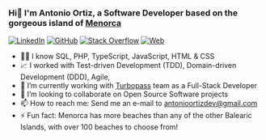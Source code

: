### Hi👋 I'm Antonio Ortiz, a Software Developer based on the gorgeous island of [Menorca](https://en.wikipedia.org/wiki/Menorca)

[![LinkedIn](https://img.shields.io/badge/LinkedIn-0e76a8?style=for-the-badge&logo=linkedin)](https://linkedin.com/in/antoniortiz)
[![GitHub](https://img.shields.io/badge/GitHub-000000?style=for-the-badge&logo=github)](https://github.com/antonioortizdev)
[![Stack Overflow](https://img.shields.io/badge/Stack%20Overflow-FFFFFF?style=for-the-badge&logo=stackoverflow)](https://stackoverflow.com/users/7752398/antonio-ortiz)
[![Web](https://img.shields.io/badge/Web-21759B?style=for-the-badge&logo=rss&logoColor=white)](https://antonioortiz.dev)

- 👩‍💻 I know SQL, PHP, TypeScript, JavaScript, HTML & CSS
- 📈 I worked with Test-driven Development (TDD), Domain-driven Development (DDD), Agile, 
- 🔭 I’m currently working with [Turbopass](https://turbopass.com) team as a Full-Stack Developer
- 👯 I’m looking to collaborate on Open Source Software projects
- 📫 How to reach me: Send me an e-mail to [antonioortizdev@gmail.com](mailto:antonioortizdev@gmail.com)
- ⚡ Fun fact: Menorca has more beaches than any of the other Balearic Islands, with over 100 beaches to choose from!

<!--
**antonioortizdev/antonioortizdev** is a ✨ _special_ ✨ repository because its `README.md` (this file) appears on your GitHub profile.

Here are some ideas to get you started:

- 🔭 I’m currently working on ...
- 🌱 I’m currently learning ...
- 👯 I’m looking to collaborate on ...
- 🤔 I’m looking for help with ...
- 💬 Ask me about ...
- 📫 How to reach me: ...
- 😄 Pronouns: ...
- ⚡ Fun fact: ...
-->
